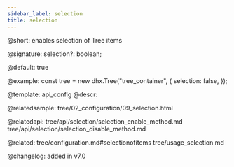 ```yaml
---
sidebar_label: selection
title: selection
---          
```


@short: enables selection of Tree items

@signature: selection?: boolean;

@default: true

@example: 
const tree = new dhx.Tree("tree_container", {
    selection: false,
});


@template:	api_config
@descr: 



@relatedsample:
tree/02_configuration/09_selection.html

@relatedapi: tree/api/selection/selection_enable_method.md
tree/api/selection/selection_disable_method.md

@related: tree/configuration.md#selectionofitems
tree/usage_selection.md


@changelog: added in v7.0